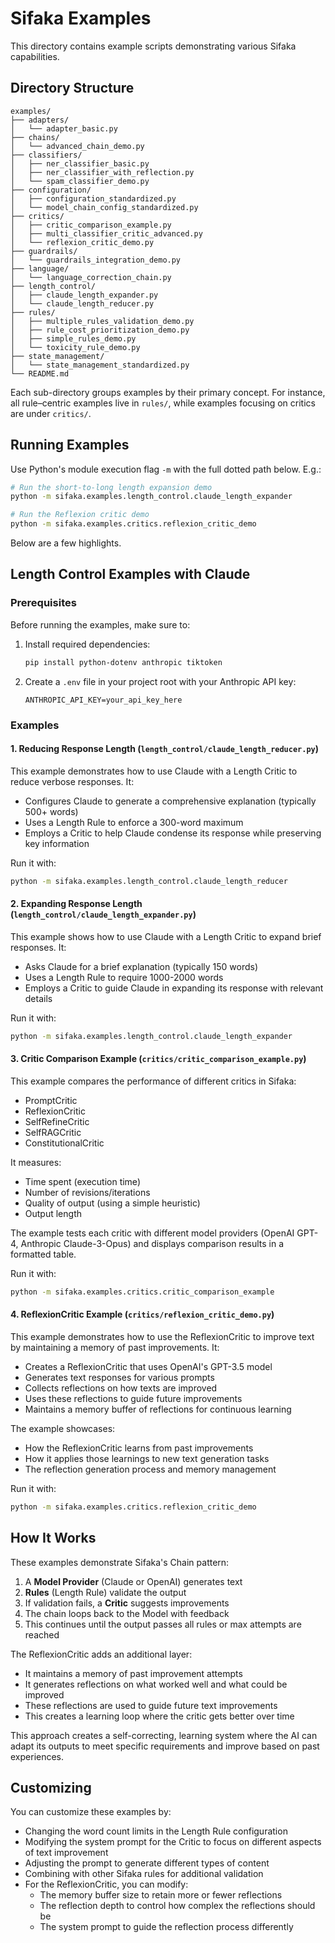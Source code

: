 # Sifaka Examples

This directory contains example scripts demonstrating various Sifaka capabilities.

## Directory Structure

```
examples/
├── adapters/
│   └── adapter_basic.py
├── chains/
│   └── advanced_chain_demo.py
├── classifiers/
│   ├── ner_classifier_basic.py
│   ├── ner_classifier_with_reflection.py
│   └── spam_classifier_demo.py
├── configuration/
│   ├── configuration_standardized.py
│   └── model_chain_config_standardized.py
├── critics/
│   ├── critic_comparison_example.py
│   ├── multi_classifier_critic_advanced.py
│   └── reflexion_critic_demo.py
├── guardrails/
│   └── guardrails_integration_demo.py
├── language/
│   └── language_correction_chain.py
├── length_control/
│   ├── claude_length_expander.py
│   └── claude_length_reducer.py
├── rules/
│   ├── multiple_rules_validation_demo.py
│   ├── rule_cost_prioritization_demo.py
│   ├── simple_rules_demo.py
│   └── toxicity_rule_demo.py
├── state_management/
│   └── state_management_standardized.py
└── README.md
```

Each sub-directory groups examples by their primary concept. For instance, all rule–centric examples live in `rules/`, while examples focusing on critics are under `critics/`.

## Running Examples

Use Python's module execution flag `-m` with the full dotted path below. E.g.:

```bash
# Run the short-to-long length expansion demo
python -m sifaka.examples.length_control.claude_length_expander

# Run the Reflexion critic demo
python -m sifaka.examples.critics.reflexion_critic_demo
```

Below are a few highlights.

## Length Control Examples with Claude

### Prerequisites

Before running the examples, make sure to:

1. Install required dependencies:
   ```bash
   pip install python-dotenv anthropic tiktoken
   ```

2. Create a `.env` file in your project root with your Anthropic API key:
   ```
   ANTHROPIC_API_KEY=your_api_key_here
   ```

### Examples

#### 1. Reducing Response Length (`length_control/claude_length_reducer.py`)

This example demonstrates how to use Claude with a Length Critic to reduce verbose responses. It:
- Configures Claude to generate a comprehensive explanation (typically 500+ words)
- Uses a Length Rule to enforce a 300-word maximum
- Employs a Critic to help Claude condense its response while preserving key information

Run it with:
```bash
python -m sifaka.examples.length_control.claude_length_reducer
```

#### 2. Expanding Response Length (`length_control/claude_length_expander.py`)

This example shows how to use Claude with a Length Critic to expand brief responses. It:
- Asks Claude for a brief explanation (typically 150 words)
- Uses a Length Rule to require 1000-2000 words
- Employs a Critic to guide Claude in expanding its response with relevant details

Run it with:
```bash
python -m sifaka.examples.length_control.claude_length_expander
```

#### 3. Critic Comparison Example (`critics/critic_comparison_example.py`)

This example compares the performance of different critics in Sifaka:
- PromptCritic
- ReflexionCritic
- SelfRefineCritic
- SelfRAGCritic
- ConstitutionalCritic

It measures:
- Time spent (execution time)
- Number of revisions/iterations
- Quality of output (using a simple heuristic)
- Output length

The example tests each critic with different model providers (OpenAI GPT-4, Anthropic Claude-3-Opus) and displays comparison results in a formatted table.

Run it with:
```bash
python -m sifaka.examples.critics.critic_comparison_example
```

#### 4. ReflexionCritic Example (`critics/reflexion_critic_demo.py`)

This example demonstrates how to use the ReflexionCritic to improve text by maintaining a memory of past improvements. It:
- Creates a ReflexionCritic that uses OpenAI's GPT-3.5 model
- Generates text responses for various prompts
- Collects reflections on how texts are improved
- Uses these reflections to guide future improvements
- Maintains a memory buffer of reflections for continuous learning

The example showcases:
- How the ReflexionCritic learns from past improvements
- How it applies those learnings to new text generation tasks
- The reflection generation process and memory management

Run it with:
```bash
python -m sifaka.examples.critics.reflexion_critic_demo
```

## How It Works

These examples demonstrate Sifaka's Chain pattern:

1. A **Model Provider** (Claude or OpenAI) generates text
2. **Rules** (Length Rule) validate the output
3. If validation fails, a **Critic** suggests improvements
4. The chain loops back to the Model with feedback
5. This continues until the output passes all rules or max attempts are reached

The ReflexionCritic adds an additional layer:
- It maintains a memory of past improvement attempts
- It generates reflections on what worked well and what could be improved
- These reflections are used to guide future text improvements
- This creates a learning loop where the critic gets better over time

This approach creates a self-correcting, learning system where the AI can adapt its outputs to meet specific requirements and improve based on past experiences.

## Customizing

You can customize these examples by:
- Changing the word count limits in the Length Rule configuration
- Modifying the system prompt for the Critic to focus on different aspects of text improvement
- Adjusting the prompt to generate different types of content
- Combining with other Sifaka rules for additional validation
- For the ReflexionCritic, you can modify:
  - The memory buffer size to retain more or fewer reflections
  - The reflection depth to control how complex the reflections should be
  - The system prompt to guide the reflection process differently